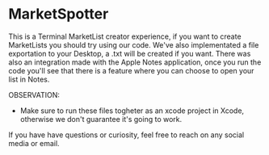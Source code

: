 # MarketSpotter

This is a Terminal MarketList creator experience, if you want to create MarketLists you should try using our code. 
We've also implementated a file exportation to your Desktop, a .txt will be created if you want. 
There was also an integration made with the Apple Notes application, once you run the code you'll see that there is a feature where you can choose to open your list in Notes.

OBSERVATION:
- Make sure to run these files togheter as an xcode project in Xcode, otherwise we don't guarantee it's going to work.

If you have have questions or curiosity, feel free to reach on any social media or email.
